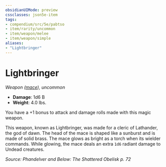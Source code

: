 ```yaml
---
obsidianUIMode: preview
cssclasses: json5e-item
tags:
- compendium/src/5e/pabtso
- item/rarity/uncommon
- item/weapon/melee
- item/weapon/simple
aliases: 
- "Lightbringer"
---
```

# Lightbringer
*Weapon ([mace](Mechanics/items/mace.md)), uncommon*  

- **Damage**: 1d6 B
- **Weight**: 4.0 lbs.

You have a +1 bonus to attack and damage rolls made with this magic weapon.

This weapon, known as Lightbringer, was made for a cleric of Lathander, the god of dawn. The head of the mace is shaped like a sunburst and is made of solid brass. The mace glows as bright as a torch when its wielder commands. While glowing, the mace deals an extra `1d6` radiant damage to Undead creatures.

*Source: Phandelver and Below: The Shattered Obelisk p. 72*